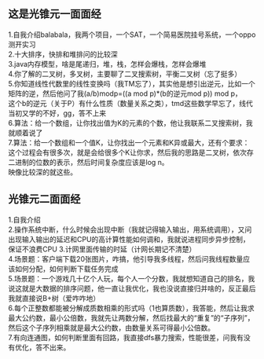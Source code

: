 ## 这是光锥元一面面经

1.自我介绍balabala，我两个项目，一个SAT，一个简易医院挂号系统，一个oppo测开实习  
2.十大排序，快排和堆排问的比较深  
3.java内存模型，啥是尾递归，堆，栈，怎样会爆栈，怎样会爆堆  
4.你了解的二叉树，多叉树，主要聊了二叉搜索树，平衡二叉树（忘了挺多）  
5.你知道线性代数里的线性变换吗（我TM忘了），其实他是想引出逆元，比如一个矩阵的逆，然后他问了我(a/b)modp=((a mod p)*(b的逆元mod p)) mod p，  
这个b的逆元（关于P）有什么性质（数量关系之类），tmd这些数学早忘了，线代当初又学的不好，gg，答不上来  
6.算法：给一个数组，让你找出值为K的元素的个数，他让我联系二叉搜索树，我就顺着说了  
7.算法：给一个数组和一个值K，让你找出一个元素和K异或最大，还有个要求：这个过程会有很多次，就是会给很多个K让你求，然后我的思路是二叉树，依次存  
二进制的位数的表示，然后时间复杂度应该是log n。  
映像比较深的就这些。


## 光锥元二面面经
1.自我介绍  
2.操作系统中断，什么时候会出现中断（我就记得输入输出，用系统调用），又问出现输入输出的延迟和CPU的高计算性能如何调和，我就说进程同步异步控制，保证不浪费CPU
3.计网里面传输的时延（计网长期记不清楚）  
4.场景题：客户端下载20张图片，咋搞，他引导我多线程，然后问我线程数量应该如何分配，如何判断下载任务完成  
5.场景题：一个游戏几十亿个人玩，每个人一个分数，我就想知道自己的排名，我说这就是大数据的排序问题，他一直让我优化，我也没说直接归并啥的，反正最后我就直接说B+树（爱咋咋地）  
6.每个正整数都能被分解成质数相乘的形式吗（1也算质数），我答能，然后让我求最大公约数，最小公倍数，我就先让两数分解，然后找最大的“重复”的“子序列”，然后这个子序列相乘就是最大公约数，由数量关系可得最小公倍数。  
7.有向连通图，如何判断里面有回路，我直接dfs暴力搜索，性能很差，问我有没有优化，答不出来。
